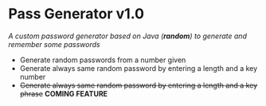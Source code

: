 # Pass Generator v1.0
*A custom password generator based on Java (**random**) to generate and remember some passwords*
- Generate random passwords from a number given
- Generate always same random password by entering a length and a key number
- ~~Generate always same random password by entering a length and a key phrase~~ **COMING FEATURE**